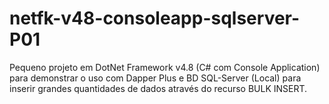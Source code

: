 # netfk-v48-consoleapp-sqlserver-P01
 Pequeno projeto em DotNet Framework v4.8 (C# com Console Application) para demonstrar o uso com Dapper Plus e BD SQL-Server (Local) para inserir grandes quantidades de dados através do recurso BULK INSERT.
